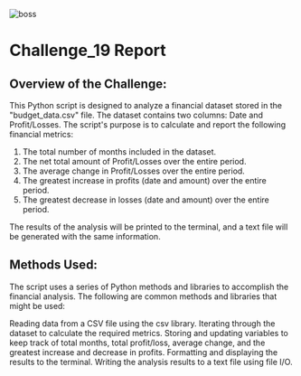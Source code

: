 ![boss](https://github.com/P4RASTOO/Challenge_02/assets/132952512/2d039bec-2d9a-430b-8e4f-efd0ae84e87b)

# Challenge_19 Report
## Overview of the Challenge:
This Python script is designed to analyze a financial dataset stored in the "budget_data.csv" file. The dataset contains two columns: Date and Profit/Losses. The script's purpose is to calculate and report the following financial metrics:

1) The total number of months included in the dataset.
2) The net total amount of Profit/Losses over the entire period.
3) The average change in Profit/Losses over the entire period.
4) The greatest increase in profits (date and amount) over the entire period.
5) The greatest decrease in losses (date and amount) over the entire period.

The results of the analysis will be printed to the terminal, and a text file will be generated with the same information.

## Methods Used:
The script uses a series of Python methods and libraries to accomplish the financial analysis. The following are common methods and libraries that might be used:

Reading data from a CSV file using the csv library.
Iterating through the dataset to calculate the required metrics.
Storing and updating variables to keep track of total months, total profit/loss, average change, and the greatest increase and decrease in profits.
Formatting and displaying the results to the terminal.
Writing the analysis results to a text file using file I/O.
